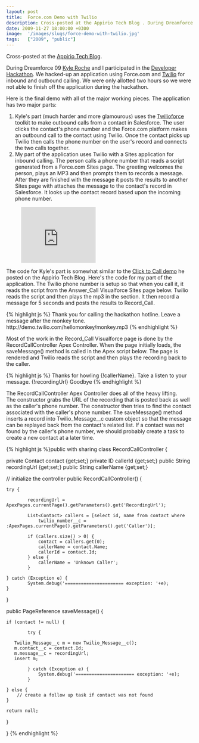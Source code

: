 ```yaml
---
layout: post
title:  Force.com Demo with Twilio
description: Cross-posted at the Appirio Tech Blog . During Dreamforce 09 Kyle Roche  and I participated in the Developer Hackathon . We hacked-up an application using Force.com and Twilio  for inbound and outbound calling. We were only allotted two hours so we were not able to finish off the application during the hackathon. Here is the final demo with all of the major working pieces. The application has two major parts- 1. Kyles part (much harder and more glamourous) uses the Twilioforce  toolkit to make o
date: 2009-11-27 18:00:00 +0300
image:  '/images/slugs/force-demo-with-twilio.jpg'
tags:   ["2009", "public"]
---
```

<p>Cross-posted at the <a href="http://techblog.appirio.com/2009/11/forcecom-demo-with-twilio.html" target="_blank">Appirio Tech Blog</a>.</p>
<p>During Dreamforce 09 <a href="http://www.kyleroche.com" target="_blank">Kyle Roche</a> and I participated in the <a href="http://developer.force.com/hackathon" target="_blank">Developer Hackathon</a>. We hacked-up an application using Force.com and <a href="http://www.twilio.com" target="_blank">Twilio</a> for inbound and outbound calling. We were only allotted two hours so we were not able to finish off the application during the hackathon.</p>
<p>Here is the final demo with all of the major working pieces. The application has two major parts:</p>
<ol>
	<li>Kyle's part (much harder and more glamourous) uses the <a href="http://developer.force.com/codeshare/projectpage?id=a06300000059aEWAAY" target="_blank">Twilioforce</a> toolkit to make outbound calls from a contact in Salesforce. The user clicks the contact's phone number and the Force.com platform makes an outbound call to the contact using Twilio. Once the contact picks up Twilio then calls the phone number on the user's record and connects the two calls together.</li>
	<li>My part of the application uses Twilio with a Sites application for inbound calling. The person calls a phone number that reads a script generated from a Force.com Sites page. The greeting welcomes the person, plays an MP3 and then prompts them to records a message. After they are finished with the message it posts the results to another Sites page with attaches the message to the contact's record in Salesforce. It looks up the contact record based upon the incoming phone number.</li>
</ol><figure class="kg-card kg-embed-card"><iframe width="200" height="150" src="https://www.youtube.com/embed/fLhEY6IrTjc?feature=oembed" frameborder="0" allow="accelerometer; autoplay; clipboard-write; encrypted-media; gyroscope; picture-in-picture" allowfullscreen></iframe></figure><p>The code for Kyle's part is somewhat similar to the <a href="http://techblog.appirio.com/2009/11/twilioforce-click-to-call-demo.html" target="_blank">Click to Call demo</a> he posted on the Appirio Tech Blog. Here's the code for my part of the application. The Twilio phone number is setup so that when you call it, it reads the script from the Answer_Call Visualforce Sites page below. Twilio reads the <Say> script and then plays the mp3 in the <Play> section. It then record a message for 5 seconds and posts the results to Record_Call.</p>
{% highlight js %}<apex:page showHeader="false" contentType="text/xml">
<Response>
  <Say>Thank you for calling the hackathon hotline. Leave a message after the monkey tone.</Say>
  <Play>http://demo.twilio.com/hellomonkey/monkey.mp3</Play>
  <Record maxLength="5" action="http://kyle-twilio-developer-edition.na7.force.com/Record_Call" />
</Response>
</apex:page>
{% endhighlight %}
<p>Most of the work in the Record_Call Visualforce page is done by the RecordCallController Apex Controller. When the page initially loads, the saveMessage() method is called in the Apex script below. The page is rendered and Twilio reads the <Say> script and then plays the recording back to the caller.</p>
{% highlight js %}<apex:page controller="RecordCallController" action="{!saveMessage}"
	showHeader="false"
	contentType="text/xml">
<Response>
  <Say>Thanks for howling {!callerName}. Take a listen to your message.</Say>
  <Play>{!recordingUrl}</Play>
  <Say>Goodbye</Say>
</Response>
</apex:page>
{% endhighlight %}
<p>The RecordCallController Apex Controller does all of the heavy lifting. The constructor grabs the URL of the recording that is posted back as well as the caller's phone number. The constructor then tries to find the contact associated with the caller's phone number. The saveMessage() method inserts a record into Twilio_Message__c custom object so that the message can be replayed back from the contact's related list. If a contact was not found by the caller's phone number, we should probably create a task to create a new contact at a later time.</p>
{% highlight js %}public with sharing class RecordCallController {

  private Contact contact {get;set;}
  private ID callerId {get;set;}
  public String recordingUrl {get;set;}
  public String callerName {get;set;}

 // initialize the controller
  public RecordCallController() {

  	try {

			recordingUrl = ApexPages.currentPage().getParameters().get('RecordingUrl');

			List<Contact> callers = [select id, name from contact where
				twilio_number__c = :ApexPages.currentPage().getParameters().get('Caller')];

			if (callers.size() > 0) {
				contact = callers.get(0);
				callerName = contact.Name;
				callerId = contact.Id;
			} else {
				callerName = 'Unknown Caller';
			}

  	} catch (Exception e) {
			System.debug('====================== exception: '+e);
  	}

  }

  public PageReference saveMessage() {

  	if (contact != null) {

	  		try {

	   Twilio_Message__c m = new Twilio_Message__c();
	   m.contact__c = contact.Id;
	   m.message__c = recordingUrl;
	   insert m;

			} catch (Exception e) {
				System.debug('====================== exception: '+e);
			}

  	} else {
  		// create a follow up task if contact was not found
  	}

  	return null;

  }

}
{% endhighlight %}

